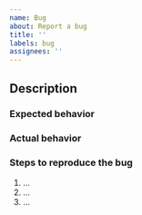 ```yaml
---
name: Bug
about: Report a bug
title: ''
labels: bug
assignees: ''
---
```


## Description

<!-- Please provide a brief description of the bug -->

### Expected behavior

<!-- Please describe what you expect to happen -->

### Actual behavior

<!-- Please describe what is actually happening -->

### Steps to reproduce the bug

<!-- Please provide the steps to reproduce the issue -->

1. ...
2. ...
3. ...


